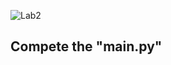 <!-- [Link to Chap 5 Lab3](https://docs.google.com/presentation/d/1r3h2R9JwK9HK_U2Ia-zncL0BSjHV6Giu6ugNJ6yZpgc/edit#slide=id.g16b5233a379_0_21) -->

![Lab2](https://nimbus-screenshots.s3.amazonaws.com/s/9258b5aa0c4332a257794f23a5373186.png)

## Compete the "main.py"
